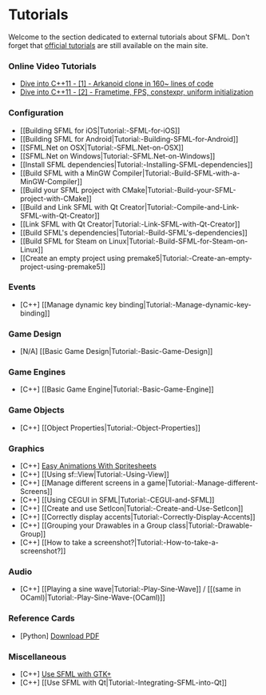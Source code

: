 # Tutorials

Welcome to the section dedicated to external tutorials about SFML. Don't forget that [official tutorials](http://www.sfml-dev.org/tutorials/) are still available on the main site.

### Online Video Tutorials
* [Dive into C++11 - [1] - Arkanoid clone in 160~ lines of code](http://www.youtube.com/watch?v=_4K3tsKa1Uc)
* [Dive into C++11 - [2] - Frametime, FPS, constexpr, uniform initialization](http://www.youtube.com/watch?v=tPbrWAbzyTE)

### Configuration

* [[Building SFML for iOS|Tutorial:-SFML-for-iOS]]
* [[Building SFML for Android|Tutorial:-Building-SFML-for-Android]]
* [[SFML.Net on OSX|Tutorial:-SFML.Net-on-OSX]]
* [[SFML.Net on Windows|Tutorial:-SFML.Net-on-Windows]]
* [[Install SFML dependencies|Tutorial:-Installing-SFML-dependencies]]
* [[Build SFML with a MinGW Compiler|Tutorial:-Build-SFML-with-a-MinGW-Compiler]]
* [[Build your SFML project with CMake|Tutorial:-Build-your-SFML-project-with-CMake]]
* [[Build and Link SFML with Qt Creator|Tutorial:-Compile-and-Link-SFML-with-Qt-Creator]]
* [[Link SFML with Qt Creator|Tutorial:-Link-SFML-with-Qt-Creator]]
* [[Build SFML's dependencies|Tutorial:-Build-SFML's-dependencies]]
* [[Build SFML for Steam on Linux|Tutorial:-Build-SFML-for-Steam-on-Linux]]
* [[Create an empty project using premake5|Tutorial:-Create-an-empty-project-using-premake5]]

### Events

* [C++] [[Manage dynamic key binding|Tutorial:-Manage-dynamic-key-binding]]

### Game Design
* [N/A] [[Basic Game Design|Tutorial:-Basic-Game-Design]]

### Game Engines
* [C++] [[Basic Game Engine|Tutorial:-Basic-Game-Engine]]

### Game Objects
* [C++] [[Object Properties|Tutorial:-Object-Properties]]

### Graphics

* [C++] [Easy Animations With Spritesheets](https://github.com/SFML/SFML/wiki/Easy-Animations-With-Spritesheets)
* [C++] [[Using sf::View|Tutorial:-Using-View]]
* [C++] [[Manage different screens in a game|Tutorial:-Manage-different-Screens]]
* [C++] [[Using CEGUI in SFML|Tutorial:-CEGUI-and-SFML]]
* [C++] [[Create and use SetIcon|Tutorial:-Create-and-Use-SetIcon]]
* [C++] [[Correctly display accents|Tutorial:-Correctly-Display-Accents]]
* [C++] [[Grouping your Drawables in a Group class|Tutorial:-Drawable-Group]]
* [C++] [[How to take a screenshot?|Tutorial:-How-to-take-a-screenshot?]]

### Audio
* [C++] [[Playing a sine wave|Tutorial:-Play-Sine-Wave]] / [[(same in OCaml)|Tutorial:-Play-Sine-Wave-(OCaml)]]

### Reference Cards

* [Python] [Download PDF](http://www.losersjuegos.com.ar/_media/referencia/apuntes/pysfml/pysfml_reference_card.pdf)

### Miscellaneous

* [C++] [Use SFML with GTK+](http://lalaland.github.com/gtkGuide.html)
* [C++] [[Use SFML with Qt|Tutorial:-Integrating-SFML-into-Qt]]